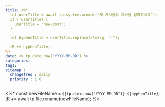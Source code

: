 ```yaml
---
title: <%*
  let userTitle = await tp.system.prompt("새 게시물의 제목을 입력하세요");
  if (!userTitle) {
    userTitle = "new-post";
  }

  let hyphenTitle = userTitle.replace(/\s+/g, "-");

  tR += hyphenTitle;
%>
date: <% tp.date.now("YYYY-MM-DD") %>
categories: 
tags:
sitemap :
  changefreq : daily
  priority : 1.0
---
```


<%*
  const newFileName = `${tp.date.now("YYYY-MM-DD")}-${hyphenTitle}`;
  tR += await tp.file.rename(newFileName);
%>


<script src="https://giscus.app/client.js"
        data-repo="YeaChan05/YeaChan05.github.io"
        data-repo-id="R_kgDONnXleQ"
        data-category="Announcements"
        data-category-id="DIC_kwDONnXlec4Cl2a5"
        data-mapping="pathname"
        data-strict="0"
        data-reactions-enabled="1"
        data-emit-metadata="0"
        data-input-position="bottom"
        data-theme="preferred_color_scheme"
        data-lang="ko"
        crossorigin="anonymous"
        async>
</script>